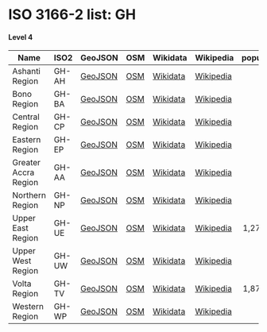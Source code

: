 # ISO 3166-2 list: GH


#### Level 4
Name | ISO2 | GeoJSON | OSM | Wikidata | Wikipedia | population 
--- | --- | --- | --- | --- | --- | --: 
Ashanti Region | GH-AH | [GeoJSON](../../export/geojson/q8/iso2/GH/GH-AH.geojson) | [OSM](https://www.openstreetmap.org/relation/3330249) | [Wikidata](https://www.wikidata.org/wiki/Q398417) | [Wikipedia](http://en.wikipedia.org/wiki/en%3AAshanti%20Region) | 
Bono Region | GH-BA | [GeoJSON](../../export/geojson/q8/iso2/GH/GH-BA.geojson) | [OSM](https://www.openstreetmap.org/relation/3329833) | [Wikidata](https://www.wikidata.org/wiki/Q64685186) | [Wikipedia](http://en.wikipedia.org/wiki/en%3ABono%20Region) | 
Central Region | GH-CP | [GeoJSON](../../export/geojson/q8/iso2/GH/GH-CP.geojson) | [OSM](https://www.openstreetmap.org/relation/3330281) | [Wikidata](https://www.wikidata.org/wiki/Q846323) | [Wikipedia](http://en.wikipedia.org/wiki/en%3ACentral%20Region) | 
Eastern Region | GH-EP | [GeoJSON](../../export/geojson/q8/iso2/GH/GH-EP.geojson) | [OSM](https://www.openstreetmap.org/relation/3498733) | [Wikidata](https://www.wikidata.org/wiki/Q405670) | [Wikipedia](http://en.wikipedia.org/wiki/en%3AEastern%20Region) | 
Greater Accra Region | GH-AA | [GeoJSON](../../export/geojson/q8/iso2/GH/GH-AA.geojson) | [OSM](https://www.openstreetmap.org/relation/1991849) | [Wikidata](https://www.wikidata.org/wiki/Q431729) | [Wikipedia](http://en.wikipedia.org/wiki/en%3AGreater%20Accra%20Region) | 
Northern Region | GH-NP | [GeoJSON](../../export/geojson/q8/iso2/GH/GH-NP.geojson) | [OSM](https://www.openstreetmap.org/relation/3498732) | [Wikidata](https://www.wikidata.org/wiki/Q502215) | [Wikipedia](http://en.wikipedia.org/wiki/en%3ANorthern%20Region) | 
Upper East Region | GH-UE | [GeoJSON](../../export/geojson/q8/iso2/GH/GH-UE.geojson) | [OSM](https://www.openstreetmap.org/relation/3327998) | [Wikidata](https://www.wikidata.org/wiki/Q712828) | [Wikipedia](http://en.wikipedia.org/wiki/en%3AUpper%20East%20Region) | 1,273,700
Upper West Region | GH-UW | [GeoJSON](../../export/geojson/q8/iso2/GH/GH-UW.geojson) | [OSM](https://www.openstreetmap.org/relation/3328013) | [Wikidata](https://www.wikidata.org/wiki/Q715805) | [Wikipedia](http://en.wikipedia.org/wiki/en%3AUpper%20West%20Region) | 
Volta Region | GH-TV | [GeoJSON](../../export/geojson/q8/iso2/GH/GH-TV.geojson) | [OSM](https://www.openstreetmap.org/relation/3328699) | [Wikidata](https://www.wikidata.org/wiki/Q712832) | [Wikipedia](http://en.wikipedia.org/wiki/en%3AVolta%20Region) | 1,878,316
Western Region | GH-WP | [GeoJSON](../../export/geojson/q8/iso2/GH/GH-WP.geojson) | [OSM](https://www.openstreetmap.org/relation/3498734) | [Wikidata](https://www.wikidata.org/wiki/Q870155) | [Wikipedia](http://en.wikipedia.org/wiki/en%3AWestern%20Region%20%28Ghana%29) | 
